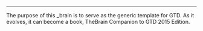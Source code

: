 ﻿
---
The purpose of this _brain is to serve as the generic template for GTD.  As it evolves, it can become a book, TheBrain Companion to GTD 2015 Edition.